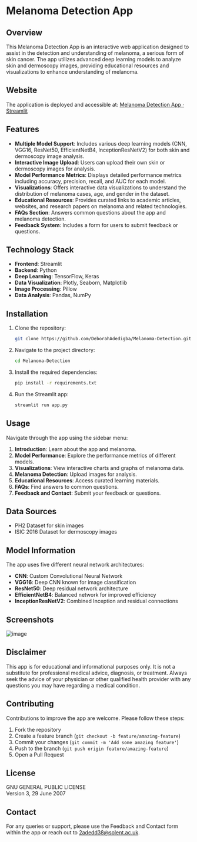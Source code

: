 # Melanoma Detection App

## Overview
This Melanoma Detection App is an interactive web application designed to assist in the detection and understanding of melanoma, a serious form of skin cancer. The app utilizes advanced deep learning models to analyze skin and dermoscopy images, providing educational resources and visualizations to enhance understanding of melanoma.

## Website
The application is deployed and accessible at: [Melanoma Detection App · Streamlit](https://melanoma-detection-ai.streamlit.app/)

## Features
- **Multiple Model Support**: Includes various deep learning models (CNN, VGG16, ResNet50, EfficientNetB4, InceptionResNetV2) for both skin and dermoscopy image analysis.
- **Interactive Image Upload**: Users can upload their own skin or dermoscopy images for analysis.
- **Model Performance Metrics**: Displays detailed performance metrics including accuracy, precision, recall, and AUC for each model.
- **Visualizations**: Offers interactive data visualizations to understand the distribution of melanoma cases, age, and gender in the dataset.
- **Educational Resources**: Provides curated links to academic articles, websites, and research papers on melanoma and related technologies.
- **FAQs Section**: Answers common questions about the app and melanoma detection.
- **Feedback System**: Includes a form for users to submit feedback or questions.

## Technology Stack
- **Frontend**: Streamlit
- **Backend**: Python
- **Deep Learning**: TensorFlow, Keras
- **Data Visualization**: Plotly, Seaborn, Matplotlib
- **Image Processing**: Pillow
- **Data Analysis**: Pandas, NumPy

## Installation
1. Clone the repository:
   ```bash
   git clone https://github.com/DeborahAdedigba/Melanoma-Detection.git
   ```
2. Navigate to the project directory:
   ```bash
   cd Melanoma-Detection
   ```
3. Install the required dependencies:
   ```bash
   pip install -r requirements.txt
   ```
4. Run the Streamlit app:
   ```bash
   streamlit run app.py
   ```

## Usage
Navigate through the app using the sidebar menu:
1. **Introduction**: Learn about the app and melanoma.
2. **Model Performance**: Explore the performance metrics of different models.
3. **Visualizations**: View interactive charts and graphs of melanoma data.
4. **Melanoma Detection**: Upload images for analysis.
5. **Educational Resources**: Access curated learning materials.
6. **FAQs**: Find answers to common questions.
7. **Feedback and Contact**: Submit your feedback or questions.

## Data Sources
- PH2 Dataset for skin images
- ISIC 2016 Dataset for dermoscopy images

## Model Information
The app uses five different neural network architectures:
- **CNN**: Custom Convolutional Neural Network
- **VGG16**: Deep CNN known for image classification
- **ResNet50**: Deep residual network architecture
- **EfficientNetB4**: Balanced network for improved efficiency
- **InceptionResNetV2**: Combined Inception and residual connections

## Screenshots
![image](https://github.com/user-attachments/assets/e854143c-c5d1-45d3-9aef-8b95d269d45a)


## Disclaimer
This app is for educational and informational purposes only. It is not a substitute for professional medical advice, diagnosis, or treatment. Always seek the advice of your physician or other qualified health provider with any questions you may have regarding a medical condition.

## Contributing
Contributions to improve the app are welcome. Please follow these steps:
1. Fork the repository
2. Create a feature branch (`git checkout -b feature/amazing-feature`)
3. Commit your changes (`git commit -m 'Add some amazing feature'`)
4. Push to the branch (`git push origin feature/amazing-feature`)
5. Open a Pull Request

## License
GNU GENERAL PUBLIC LICENSE  
Version 3, 29 June 2007

## Contact
For any queries or support, please use the Feedback and Contact form within the app or reach out to 2adedd38@solent.ac.uk.
